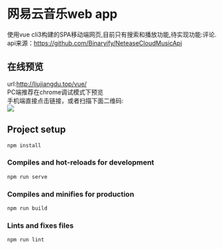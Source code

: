 # 网易云音乐web app

  使用vue cli3构建的SPA移动端网页,目前只有搜索和播放功能,待实现功能:评论. <br>
  api来源：https://github.com/Binaryify/NeteaseCloudMusicApi
  
## 在线预览
url:http://liujiangdu.top/vue/  <br>
PC端推荐在chrome调试模式下预览 <br>
手机端直接点击链接，或者扫描下面二维码: <br>
![](https://github.com/janyin/vue-wangyiyun-music/blob/master/qrcode.png)

## Project setup
```
npm install
```

### Compiles and hot-reloads for development
```
npm run serve
```

### Compiles and minifies for production
```
npm run build
```````

### Lints and fixes files
```
npm run lint
```
